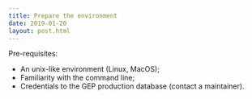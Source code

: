 ```yaml
---
title: Prepare the environment
date: 2019-01-20
layout: post.html
---
```


Pre-requisites:

- An unix-like environment (Linux, MacOS);
- Familiarity with the command line;
- Credentials to the GEP production database (contact a maintainer).